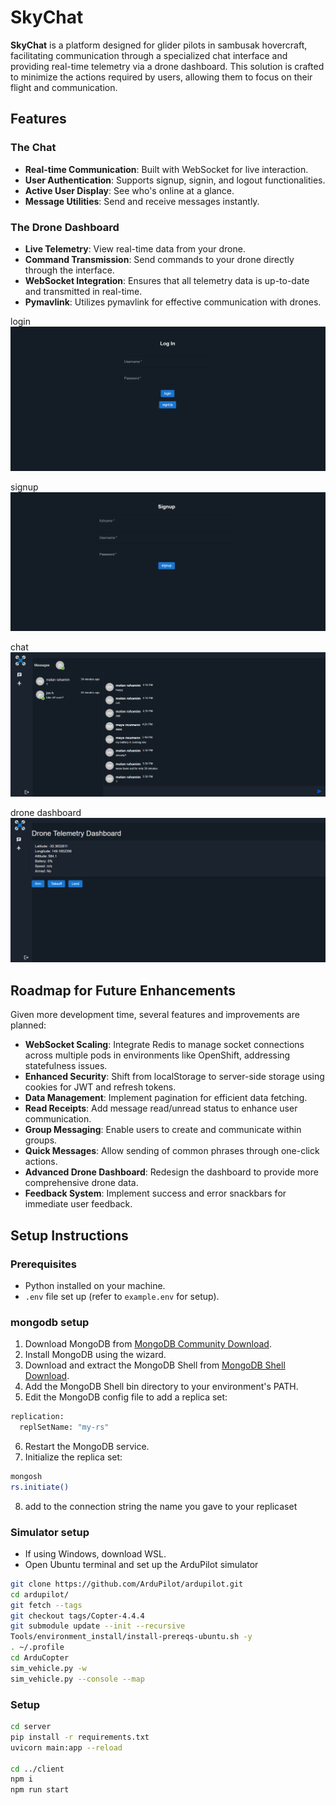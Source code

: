 # SkyChat

**SkyChat** is a platform designed for glider pilots in sambusak hovercraft, facilitating communication through a specialized chat interface and providing real-time telemetry via a drone dashboard. This solution is crafted to minimize the actions required by users, allowing them to focus on their flight and communication.

## Features

### The Chat
- **Real-time Communication**: Built with WebSocket for live interaction.
- **User Authentication**: Supports signup, signin, and logout functionalities.
- **Active User Display**: See who's online at a glance.
- **Message Utilities**: Send and receive messages instantly.

### The Drone Dashboard
- **Live Telemetry**: View real-time data from your drone.
- **Command Transmission**: Send commands to your drone directly through the interface.
- **WebSocket Integration**: Ensures that all telemetry data is up-to-date and transmitted in real-time.
- **Pymavlink**: Utilizes pymavlink for effective communication with drones.

login
![SkyChat Interface](image.png)

signup
![alt text](image-1.png)

chat
![alt text](image-2.png)

drone dashboard
![alt text](image-3.png)

## Roadmap for Future Enhancements

Given more development time, several features and improvements are planned:

- **WebSocket Scaling**: Integrate Redis to manage socket connections across multiple pods in environments like OpenShift, addressing statefulness issues.
- **Enhanced Security**: Shift from localStorage to server-side storage using cookies for JWT and refresh tokens.
- **Data Management**: Implement pagination for efficient data fetching.
- **Read Receipts**: Add message read/unread status to enhance user communication.
- **Group Messaging**: Enable users to create and communicate within groups.
- **Quick Messages**: Allow sending of common phrases through one-click actions.
- **Advanced Drone Dashboard**: Redesign the dashboard to provide more comprehensive drone data.
- **Feedback System**: Implement success and error snackbars for immediate user feedback.

## Setup Instructions

### Prerequisites
- Python installed on your machine.
- `.env` file set up (refer to `example.env` for setup).

### mongodb setup
1. Download MongoDB from [MongoDB Community Download](https://www.mongodb.com/try/download/community).
2. Install MongoDB using the wizard.
3. Download and extract the MongoDB Shell from [MongoDB Shell Download](https://www.mongodb.com/try/download/shell).
4. Add the MongoDB Shell bin directory to your environment's PATH.
5. Edit the MongoDB config file to add a replica set:
```bash
replication:
  replSetName: "my-rs"
```
6. Restart the MongoDB service.
7. Initialize the replica set:
```bash
mongosh
rs.initiate()
```
8. add to the connection string the name you gave to your replicaset

### Simulator setup
- If using Windows, download WSL.
- Open Ubuntu terminal and set up the ArduPilot simulator

```bash
git clone https://github.com/ArduPilot/ardupilot.git
cd ardupilot/
git fetch --tags
git checkout tags/Copter-4.4.4
git submodule update --init --recursive
Tools/environment_install/install-prereqs-ubuntu.sh -y
. ~/.profile
cd ArduCopter
sim_vehicle.py -w
sim_vehicle.py --console --map
```

### Setup
```bash
cd server
pip install -r requirements.txt
uvicorn main:app --reload

cd ../client
npm i
npm run start
